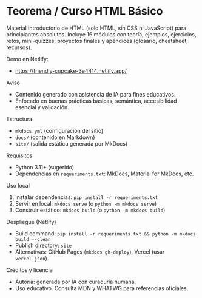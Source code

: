 # Teorema / Curso HTML Básico

Material introductorio de HTML (solo HTML, sin CSS ni JavaScript) para principiantes absolutos. Incluye 16 módulos con teoría, ejemplos, ejercicios, retos, mini-quizzes, proyectos finales y apéndices (glosario, cheatsheet, recursos).

Demo en Netlify:
- https://friendly-cupcake-3e4414.netlify.app/

Aviso
- Contenido generado con asistencia de IA para fines educativos.
- Enfocado en buenas prácticas básicas, semántica, accesibilidad esencial y validación.

Estructura
- `mkdocs.yml` (configuración del sitio)
- `docs/` (contenido en Markdown)
- `site/` (salida estática generada por MkDocs)

Requisitos
- Python 3.11+ (sugerido)
- Dependencias en `requeriments.txt`: MkDocs, Material for MkDocs, etc.

Uso local
1. Instalar dependencias: `pip install -r requeriments.txt`
2. Servir en local: `mkdocs serve` (o `python -m mkdocs serve`)
3. Construir estático: `mkdocs build` (o `python -m mkdocs build`)

Despliegue (Netlify)
- Build command: `pip install -r requeriments.txt && python -m mkdocs build --clean`
- Publish directory: `site`
- Alternativas: GitHub Pages (`mkdocs gh-deploy`), Vercel (usar `vercel.json`).

Créditos y licencia
- Autoría: generada por IA con curaduría humana.
- Uso educativo. Consulta MDN y WHATWG para referencias oficiales.
